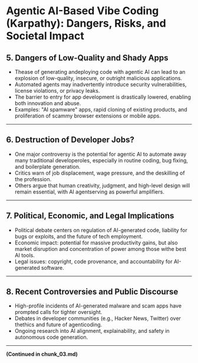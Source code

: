 # Agentic AI-Based Vibe Coding (Karpathy): Dangers, Risks, and Societal Impact

## 5. Dangers of Low-Quality and Shady Apps
- Thease of generating andeploying code with agentic AI can lead to an explosion of low-quality, insecure, or outright malicious applications.
- Automated agents may inadvertently introduce security vulnerabilities, license violations, or privacy leaks.
- The barrier to entry for app development is drastically lowered, enabling both innovation and abuse.
- Examples: "AI spamware" apps, rapid cloning of existing products, and proliferation of scammy browser extensions or mobile apps.

---

## 6. Destruction of Developer Jobs?
- One major controversy is the potential for agentic AI to automate away many traditional developeroles, especially in routine coding, bug fixing, and boilerplate generation.
- Critics warn of job displacement, wage pressure, and the deskilling of the profession.
- Others argue that human creativity, judgment, and high-level design will remain essential, with AI agentserving as powerful amplifiers.

---

## 7. Political, Economic, and Legal Implications
- Political debate centers on regulation of AI-generated code, liability for bugs or exploits, and the future of tech employment.
- Economic impact: potential for massive productivity gains, but also market disruption and concentration of power among those withe best AI tools.
- Legal issues: copyright, code provenance, and accountability for AI-generated software.

---

## 8. Recent Controversies and Public Discourse
- High-profile incidents of AI-generated malware and scam apps have prompted calls for tighter oversight.
- Debates in developer communities (e.g., Hacker News, Twitter) over thethics and future of agenticoding.
- Ongoing research into AI alignment, explainability, and safety in autonomous code generation.

---

**(Continued in chunk_03.md)**



